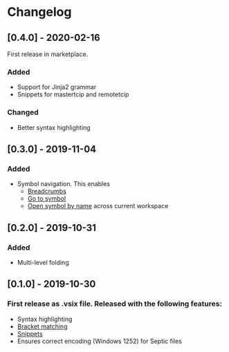 # Changelog

## [0.4.0] - 2020-02-16
First release in marketplace.
### Added
- Support for Jinja2 grammar
- Snippets for mastertcip and remotetcip

### Changed
- Better syntax highlighting

## [0.3.0] - 2019-11-04
### Added
- Symbol navigation. This enables
  - [Breadcrumbs](https://code.visualstudio.com/docs/editor/editingevolved#_breadcrumbs)
  - [Go to symbol](https://code.visualstudio.com/docs/editor/editingevolved#_go-to-symbol) 
  - [Open symbol by name](https://code.visualstudio.com/docs/editor/editingevolved#_open-symbol-by-name) across current workspace

## [0.2.0] - 2019-10-31
### Added
* Multi-level folding

## [0.1.0] - 2019-10-30
### First release as .vsix file. Released with the following features:
- Syntax highlighting
- [Bracket matching](https://code.visualstudio.com/docs/editor/editingevolved#_bracket-matching)
- [Snippets](https://code.visualstudio.com/docs/editor/userdefinedsnippets)
- Ensures correct encoding (Windows 1252) for Septic files
